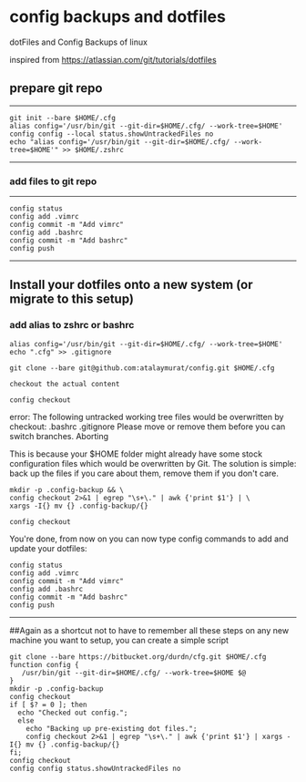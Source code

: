 # config backups and dotfiles
dotFiles and Config Backups of linux 

inspired from 
https://atlassian.com/git/tutorials/dotfiles

## prepare git repo
------------------------------------
```
git init --bare $HOME/.cfg
alias config='/usr/bin/git --git-dir=$HOME/.cfg/ --work-tree=$HOME'
config config --local status.showUntrackedFiles no
echo "alias config='/usr/bin/git --git-dir=$HOME/.cfg/ --work-tree=$HOME'" >> $HOME/.zshrc
```
------------------------------------

### add files to git repo
------------------------------------
```
config status
config add .vimrc
config commit -m "Add vimrc"
config add .bashrc
config commit -m "Add bashrc"
config push

```
------------------------------------

## Install your dotfiles onto a new system (or migrate to this setup)

### add alias to zshrc or bashrc
```
alias config='/usr/bin/git --git-dir=$HOME/.cfg/ --work-tree=$HOME'
echo ".cfg" >> .gitignore

git clone --bare git@github.com:atalaymurat/config.git $HOME/.cfg

checkout the actual content

config checkout
```

error: The following untracked working tree files would be overwritten by checkout:
    .bashrc
    .gitignore
Please move or remove them before you can switch branches.
Aborting


This is because your $HOME folder might already have some stock configuration files which would be overwritten by Git. The solution is simple: back up the files if you care about them, remove them if you don't care.

```
mkdir -p .config-backup && \
config checkout 2>&1 | egrep "\s+\." | awk {'print $1'} | \
xargs -I{} mv {} .config-backup/{}

config checkout
```
You're done, from now on you can now type config commands to add and update your dotfiles:
```
config status
config add .vimrc
config commit -m "Add vimrc"
config add .bashrc
config commit -m "Add bashrc"
config push
```
-----------------------------------------------
##Again as a shortcut not to have to remember all these steps on any new machine you want to setup, you can create a simple script

```
git clone --bare https://bitbucket.org/durdn/cfg.git $HOME/.cfg
function config {
   /usr/bin/git --git-dir=$HOME/.cfg/ --work-tree=$HOME $@
}
mkdir -p .config-backup
config checkout
if [ $? = 0 ]; then
  echo "Checked out config.";
  else
    echo "Backing up pre-existing dot files.";
    config checkout 2>&1 | egrep "\s+\." | awk {'print $1'} | xargs -I{} mv {} .config-backup/{}
fi;
config checkout
config config status.showUntrackedFiles no
```
